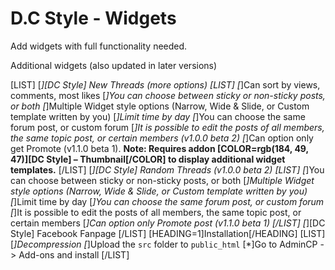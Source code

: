 # D.C Style - Widgets
Add widgets with full functionality needed.


Additional widgets (also updated in later versions)

[LIST]
[*][DC Style] New Threads (more options)
[LIST]
[*]Can sort by views, comments, most likes
[*]You can choose between sticky or non-sticky posts, or both
[*]Multiple Widget style options (Narrow, Wide & Slide, or Custom template written by you)
[*]Limit time by day
[*]You can choose the same forum post, or custom forum
[*]It is possible to edit the posts of all members, the same topic post, or certain members (v1.0.0 beta 2)
[*]Can option only get Promote (v1.1.0 beta 1).
**Note: Requires addon [COLOR=rgb(184, 49, 47)][DC Style] – Thumbnail[/COLOR] to display additional widget templates.**
[/LIST]
[*][DC Style] Random Threads (v1.0.0 beta 2)
[LIST]
[*]You can choose between sticky or non-sticky posts, or both
[*]Multiple Widget style options (Narrow, Wide & Slide, or Custom template written by you)
[*]Limit time by day
[*]You can choose the same forum post, or custom forum
[*]It is possible to edit the posts of all members, the same topic post, or certain members
[*]Can option only Promote post (v1.1.0 beta 1)
[/LIST]
[*][DC Style] Facebook Fanpage
[/LIST]
[HEADING=1]Installation[/HEADING]
[LIST]
[*]Decompression
[*]Upload the `src` folder to `public_html`
[*]Go to AdminCP -> Add-ons and install
[/LIST]